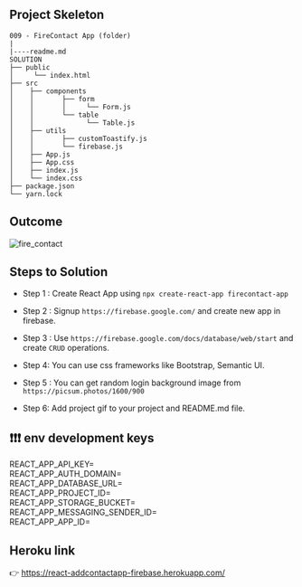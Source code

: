 

## Project Skeleton

```
009 - FireContact App (folder)
|
|----readme.md         
SOLUTION
├── public
│     └── index.html
├── src
│    ├── components
│    │       ├── form
│    │       │     └── Form.js
│    │       └── table
│    │             └── Table.js
│    ├── utils
│    │       ├── customToastify.js
│    │       └── firebase.js
│    ├── App.js
│    ├── App.css
│    ├── index.js
│    └── index.css
├── package.json
└── yarn.lock
```

## Outcome

![fire_contact](https://user-images.githubusercontent.com/67653402/132840466-08446274-60ad-4f0c-bad5-d47bf67903cc.gif)


## Steps to Solution

- Step 1 : Create React App using `npx create-react-app firecontact-app`

- Step 2 : Signup `https://firebase.google.com/` and create new app in firebase.

- Step 3 : Use `https://firebase.google.com/docs/database/web/start` and create `CRUD` operations.

- Step 4: You can use css frameworks like Bootstrap, Semantic UI.

- Step 5 : You can get random login background image from `https://picsum.photos/1600/900`

- Step 6: Add project gif to your project and README.md file.


## ❗❗❗ env development keys

REACT_APP_API_KEY=\
REACT_APP_AUTH_DOMAIN=\
REACT_APP_DATABASE_URL=\
REACT_APP_PROJECT_ID=\
REACT_APP_STORAGE_BUCKET=\
REACT_APP_MESSAGING_SENDER_ID=\
REACT_APP_APP_ID=

## Heroku link
👉 https://react-addcontactapp-firebase.herokuapp.com/
